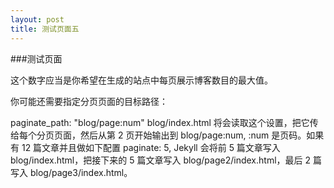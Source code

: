 ```yaml
---
layout: post
title: 测试页面五
---
```


###测试页面

这个数字应当是你希望在生成的站点中每页展示博客数目的最大值。

你可能还需要指定分页页面的目标路径：

paginate_path: "blog/page:num"
blog/index.html 将会读取这个设置，把它传给每个分页页面，然后从第 2 页开始输出到 blog/page:num, :num 是页码。如果有 12 篇文章并且做如下配置 paginate: 5, Jekyll 会将前 5 篇文章写入 blog/index.html，把接下来的 5 篇文章写入 blog/page2/index.html，最后 2 篇写入 blog/page3/index.html。